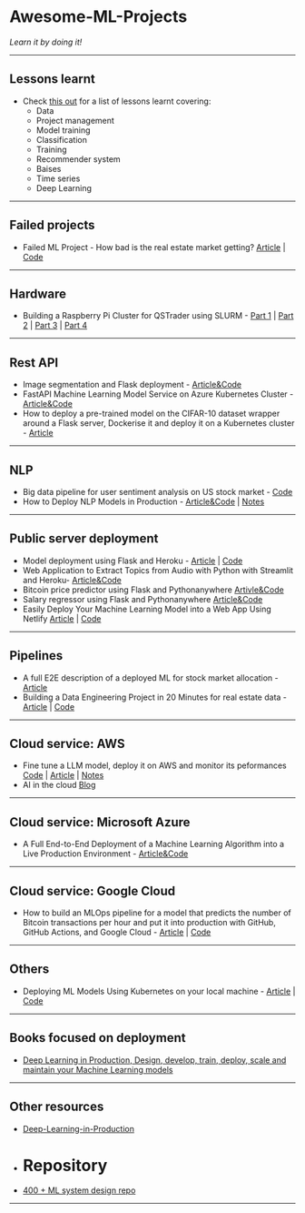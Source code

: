 # Awesome-ML-Projects
*Learn it by doing it!*
***

## Lessons learnt
- Check [this out](https://github.com/kyaiooiayk/Awesome-ML-Lessons-Learnt/blob/main/README.md) for a list of lessons learnt covering:
  - Data
  - Project management
  - Model training
  - Classification
  - Training
  - Recommender system
  - Baises
  - Time series
  - Deep Learning
***

## Failed projects
- Failed ML Project - How bad is the real estate market getting? [Article](https://www.datafantic.com/failed-project-how-bad-is-the-real-estate-market-getting/) | [Code](https://deepnote.com/workspace/datafantic-3bd1a992-4cfb-4c56-aaaf-931ce087ce8c/project/2022-11-28-How-bad-is-the-real-estate-market-getting-05acae7c-cc6f-4ff0-9048-f4b466d0ea50/notebook/00%20-%20Project%20Summary-c998bc379db741699219a041c4bb0cc0)
***

## Hardware
- Building a Raspberry Pi Cluster for QSTrader using SLURM - [Part 1](https://www.quantstart.com/articles/building-a-raspberry-pi-cluster-for-qstrader-using-slurm-part-1/) | [Part 2](https://www.quantstart.com/articles/building-a-raspberry-pi-cluster-for-qstrader-using-slurm-part-2/) | [Part 3](https://www.quantstart.com/articles/building-a-raspberry-pi-cluster-for-qstrader-using-slurm-part-3/) | [Part 4](https://www.quantstart.com/articles/building-a-raspberry-pi-cluster-for-qstrader-using-slurm-part-4/)
***

## Rest API
- Image segmentation and Flask deployment - [Article&Code](https://theaisummer.com/deploy-flask-tensorflow/)
- FastAPI Machine Learning Model Service on Azure Kubernetes Cluster - [Article&Code](https://github.com/ethen8181/machine-learning/tree/master/model_deployment/fastapi_kubernetes)
- How to deploy a pre-trained model on the CIFAR-10 dataset wrapper around a Flask server, Dockerise it and deploy it on a Kubernetes cluster - [Article](https://opensource.com/article/20/9/deep-learning-model-kubernetes)
***

## NLP
- Big data pipeline for user sentiment analysis on US stock market - [Code](https://github.com/shafiab/HashtagCashtag)
- How to Deploy NLP Models in Production - [Article&Code](https://neptune.ai/blog/deploy-nlp-models-in-production) | [Notes](https://github.com/kyaiooiayk/Kubernetes-Notes/tree/main/tutorials/NLP_Flask_Docker_minikube)
***

## Public server deployment
- Model deployment using Flask and Heroku - [Article](https://towardsdatascience.com/model-deployment-using-flask-c5dcbb6499c9) | [Code](https://github.com/ravi207/Model_Deployment)
- Web Application to Extract Topics from Audio with Python with Streamlit and Heroku- [Article&Code](https://www.kdnuggets.com/2023/01/creating-web-application-extract-topics-audio-python.html)
- Bitcoin price predictor using Flask and Pythonanywhere [Artivle&Code](https://medium.com/analytics-vidhya/how-to-deploy-simple-machine-learning-models-for-free-56cdccc62b8d)
- Salary regressor using Flask and Pythonanywhere [Article&Code](https://medium.com/@kaustuv.kunal/how-to-deploy-and-host-machine-learning-model-de8cfe4de9c5)
- Easily Deploy Your Machine Learning Model into a Web App Using Netlify [Article](https://www.analyticsvidhya.com/blog/2021/04/easily-deploy-your-machine-learning-model-into-a-web-app-netlify/) | [Code](https://github.com/arnaldododo/Heart-disease-detection)
***

## Pipelines
- A full E2E description of a deployed ML for stock market allocation - [Article](https://principiamundi.com/posts/didact-anatomy/?utm_source=substack&utm_medium=email)
- Building a Data Engineering Project in 20 Minutes for real estate data - [Article](https://www.sspaeti.com/blog/data-engineering-project-in-twenty-minutes/) | [Code](https://github.com/sspaeti-com/practical-data-engineering)
***

## Cloud service: AWS
- Fine tune a LLM model, deploy it on AWS and monitor its peformances [Code](https://github.com/graviraja/MLOps-Basics) | [Article](https://www.ravirajag.dev/blog/mlops-project-setup-part1) | [Notes](https://github.com/kyaiooiayk/MLOPs-NLP-Project-Fine-Tuning-Transformer)
- AI in the cloud [Blog](https://john.soban.ski/)
***

## Cloud service: Microsoft Azure
- A Full End-to-End Deployment of a Machine Learning Algorithm into a Live Production Environment - [Article&Code](https://www.kdnuggets.com/2021/12/deployment-machine-learning-algorithm-live-production-environment.html)
***

## Cloud service: Google Cloud
- How to build an MLOps pipeline for a model that predicts the number of Bitcoin transactions per hour and put it into production with GitHub, GitHub Actions, and Google Cloud - [Article](https://neptune.ai/blog/build-mlops-pipelines-with-github-actions-guide) | [Code](https://neptune.ai/blog/build-mlops-pipelines-with-github-actions-guide)
***

## Others
- Deploying ML Models Using Kubernetes on your local machine - [Article](https://www.analyticsvidhya.com/blog/2022/01/deploying-ml-models-using-kubernetes/) | [Code](https://github.com/HSubbu/AV-k8s-placement-app)
***

## Books focused on deployment
- [Deep Learning in Production, Design, develop, train, deploy, scale and maintain your Machine Learning models](https://theaisummer.com/deep-learning-in-production-book/)
***

## Other resources
- [Deep-Learning-in-Production](https://github.com/ahkarami/Deep-Learning-in-Production?tab=readme-ov-file)

- # Repository
- [400 + ML system design repo](https://www.evidentlyai.com/ml-system-design?utm_source=substack&utm_medium=email)
***
